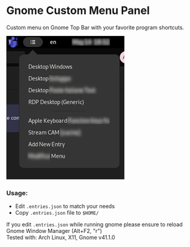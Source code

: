 # Gnome Custom Menu Panel
Custom menu on Gnome Top Bar with your favorite program shortcuts.

![Screenshot Preview](screenshot.png)

### Usage:
- Edit `.entries.json` to match your needs
- Copy `.entries.json` file to `$HOME/`  

If you edit `.entries.json` while running gnome please ensure to reload Gnome Window Manager (Alt+F2, "r")  
Tested with: Arch Linux, X11, Gnome v41.1.0



